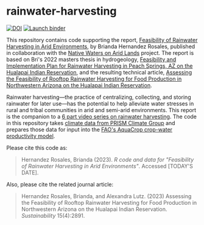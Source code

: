 # rainwater-harvesting

<!-- badges: start -->
[![DOI](https://zenodo.org/badge/DOI/10.5281/zenodo.8205896.svg)](https://doi.org/10.5281/zenodo.8205896)
[![Launch binder](https://mybinder.org/badge_logo.svg)](https://mybinder.org/v2/gh/nativewaters-aridlands/rainwater-harvesting/main?urlpath=rstudio)
<!-- badges: end -->

This repository contains code supporting the report, [Feasibility of Rainwater Harvesting in Arid Environments](https://native-climate.com/wp-content/uploads/2023/07/RWH-Project-Report-.pdf), by Brianda Hernandez Rosales, published in collaboration with the [Native Waters on Arid Lands](https://nativewaters-aridlands.com) project. The report is based on Bri's 2022 masters thesis in hydrogeology, [Feasibility and Implementation Plan for Rainwater Harvesting in Peach Springs, AZ on the Hualapai Indian Reservation](https://nativewaters-aridlands.com/wp-content/uploads/2022/08/HernandezRosales_unr_0139M_13750.pdf), and the resulting technical article, [Assessing the Feasibility of Rooftop Rainwater Harvesting for Food Production in Northwestern Arizona on the Hualapai Indian Reservation](https://www.mdpi.com/2071-1050/15/4/2891).

Rainwater harvesting—the practice of centralizing, collecting, and storing rainwater for later use—has the potential to help alleviate water stresses in rural and tribal communities in arid and semi-arid environments. This report is the companion to a [6 part video series on rainwater harvesting](https://native-climate.com/agriculture/rainwater-harvesting/). The code in this repository takes [climate data from PRISM Climate Group](https://prism.oregonstate.edu) and prepares those data for input into the [FAO's AquaCrop crop-water productivity model](https://www.fao.org/aquacrop/en/).

Please cite this code as:

> Hernandez Rosales, Brianda (2023). _R code and data for "Feasibility of Rainwater Harvesting in Arid Environments"_. Accessed \[TODAY'S DATE\].

Also, please cite the related journal article:

> Hernandez Rosales, Brianda, and Alexandra Lutz. (2023) Assessing the Feasibility of Rooftop Rainwater Harvesting for Food Production in Northwestern Arizona on the Hualapai Indian Reservation. *Sustainability* 15(4):2891.

